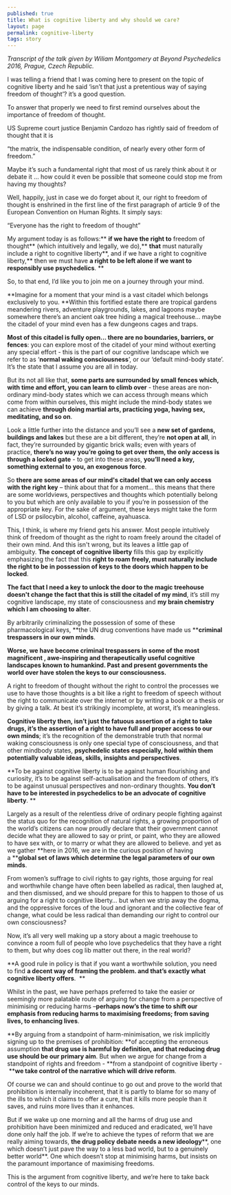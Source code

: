 ```yaml
---
published: true
title: What is cognitive liberty and why should we care?
layout: page
permalink: cognitive-liberty
tags: story
---
```


_Transcript of the talk given by Wiliam Montgomery at Beyond Psychedelics 2016, Prague, Czech Republic._

I was telling a friend that I was coming here to present on the topic of cognitive liberty and he said ‘isn’t that just a pretentious way of saying freedom of thought’? it’s a good question.

To answer that properly we need to first remind ourselves about the importance of freedom of thought. 

US Supreme court justice Benjamin Cardozo has rightly said of freedom of thought that it is 

“the matrix, the indispensable condition, of nearly every other form of freedom.”

Maybe it’s such a fundamental right that most of us rarely think about it or debate it … how could it even be possible that someone could stop me from having my thoughts? 

Well, happily, just in case we do forget about it, our right to freedom of thought is enshrined in the first line of the first paragraph of article 9 of the European Convention on Human Rights. It simply says: 

“Everyone has the right to freedom of thought”

My argument today is as follows:** **if we have the right to** freedom of thought** (which intuitively and legally, we do),** **that** must naturally include a right to cognitive liberty**, and if we have a right to cognitive liberty,** then we must have ****a right to be left alone if we want to responsibly use psychedelics****. **

So, to that end, I’d like you to join me on a journey through your mind.

**Imagine for a moment that your mind is a vast citadel which belongs exclusively to you. **Within this fortified estate there are tropical gardens meandering rivers, adventure playgrounds, lakes, and lagoons maybe somewhere there’s an ancient oak tree hiding a magical treehouse… maybe the citadel of your mind even has a few dungeons cages and traps. 

**Most of this citadel is fully open... there are no boundaries, barriers, or fences**: you can explore most of the citadel of your mind without exerting any special effort - this is the part of our cognitive landscape which we refer to as ‘**normal waking consciousness**’, or our ‘default mind-body state’. It’s the state that I assume you are all in today.

But its not all like that, **some parts are surrounded by small fences which, with time and effort, you can learn to climb over** - these areas are non-ordinary mind-body states which we can access through means which come from within ourselves, this might include the mind-body states we can achieve **through doing martial arts, practicing yoga, having sex, meditating, and so on**. 

Look a little further into the distance and you’ll see a **new set of gardens, buildings and lakes** but these are a bit different, they’re **not open at all**, in fact, they’re surrounded by gigantic brick walls; even with years of practice, **there’s no way you’re going to get over them, the only access is through a locked gate** - to get into these areas, **you’ll need a key, something external to you, an exogenous force**. 

So **there are some areas of our mind's citadel that we can only access with the right key** – think about that for a moment… this means that there are some worldviews, perspectives and thoughts which potentially belong to you but which are only available to you if you’re in possession of the appropriate key. For the sake of argument, these keys might take the form of LSD or psilocybin, alcohol, caffeine, ayahuasca.

This, I think, is where my friend gets his answer. Most people intuitively think of freedom of thought as the right to roam freely around the citadel of their own mind. And this isn't wrong, but its leaves a little gap of ambiguity. **The concept of cognitive liberty** fills this gap by explicitly emphasizing the fact that this **right to roam freely, must naturally include the right to be in possession of keys to the doors which happen to be locked**. 

**The fact that I need a key to unlock the door to the magic treehouse doesn't change the fact that this is still the citadel of my mind**, it’s still my cognitive landscape, my state of consciousness and **my brain chemistry which I am choosing to alter**. 

By arbitrarily criminalizing the possession of some of these pharmacological keys, **the UN drug conventions have made us ****criminal trespassers in our own minds**. 

**Worse, we have become criminal trespassers in some of the most magnificent , awe-inspiring and ****therapeutically useful cognitive landscapes**** known to humankind. Past and present governments the world over have stolen the keys to our consciousness.**

A right to freedom of thought without the right to control the processes we use to have those thoughts is a bit like a right to freedom of speech without the right to communicate over the internet or by writing a book or a thesis or by giving a talk. At best it’s strikingly incomplete, at worst, it’s meaningless. 

**Cognitive liberty then, isn’t just the fatuous assertion of a right to take drugs, it’s the assertion of a right to have full and proper access to our own minds**; it’s the recognition of the demonstrable truth that normal waking consciousness is only one special type of consciousness, and that other mindbody states, **psychedelic states especially, hold within them potentially valuable ideas, skills, insights and perspectives**. 

**To be against cognitive liberty is to be against human flourishing and curiosity, it’s to be against self-actualisation and the freedom of others, it’s to be against unusual perspectives and non-ordinary thoughts. ****You don’t have to be interested in psychedelics to be an advocate of cognitive liberty****. **

Largely as a result of the relentless drive of ordinary people fighting against the status quo for the recognition of natural rights, a growing proportion of the world’s citizens can now proudly declare that their government cannot decide what they are allowed to say or print, or paint, who they are allowed to have sex with, or to marry or what they are allowed to believe. and yet as we gather **here in 2016, we are in the curious position of having a ****global set of laws which determine the legal parameters of our own minds**.

From women’s suffrage to civil rights to gay rights, those arguing for real and worthwhile change have often been labelled as radical, then laughed at, and then dismissed, and we should prepare for this to happen to those of us arguing for a right to cognitive liberty… but when we strip away the dogma, and the oppressive forces of the loud and ignorant and the collective fear of change, what could be less radical than demanding our right to control our own consciousness?

Now, it’s all very well making up a story about a magic treehouse to convince a room full of people who love psychedelics that they have a right to them, but why does cog lib matter out there, in the real world?  

**A good rule in policy is that if you want a worthwhile solution, you need to find ****a decent way of framing the problem. and that’s exactly what cognitive liberty offers****.  **

Whilst in the past, we have perhaps preferred to take the easier or seemingly more palatable route of arguing for change from a perspective of minimising or reducing harms –**perhaps now’s the time to shift our emphasis from reducing harms to maximising freedoms; from saving lives, to enhancing lives**. 

**By arguing from a standpoint of harm-minimisation, we risk implicitly signing up to the premises of prohibition: **of accepting the erroneous assumption **that drug use is harmful by definition, and that reducing drug use should be our primary aim**. But when we argue for change from a standpoint of rights and freedom - **from a standpoint of cognitive liberty - ****we take control of the narrative which will drive reform**. 

Of course we can and should continue to go out and prove to the world that prohibition is internally incoherent, that it is partly to blame for so many of the ills to which it claims to offer a cure, that it kills more people than it saves, and ruins more lives than it enhances.

But if we wake up one morning and all the harms of drug use and prohibition have been minimized and reduced and eradicated, we’ll have done only half the job. If we’re to achieve the types of reform that we are really aiming towards, **the drug policy debate needs a new ideology****, one which doesn’t just pave the way to a less bad world, but to a genuinely better world**. One which doesn’t stop at minimising harms, but insists on the paramount importance of maximising freedoms.

This is the argument from cognitive liberty, and we’re here to take back control of the keys to our minds.
